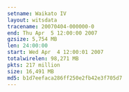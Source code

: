 ```yaml
---
setname: Waikato IV
layout: witsdata
tracename: 20070404-000000-0
end: Thu Apr  5 12:00:00 2007
gzsize: 5,754 MB
len: 24:00:00
start: Wed Apr  4 12:00:01 2007
totalwirelen: 98,271 MB
pkts: 217 million
size: 16,491 MB
md5: b1d7eefaca286ff250e2fb42e3f705d7
---
```

